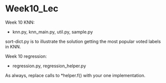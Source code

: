 # Week10_Lec

Week 10 KNN:
- knn.py, knn_main.py, util.py, sample.py

sort-dict.py is to illustrate the solution getting the most popular voted labels in KNN.

Week 10 regression:
- regression.py, regression_helper.py

As always, replace calls to *helper.f() with your one implementation.


